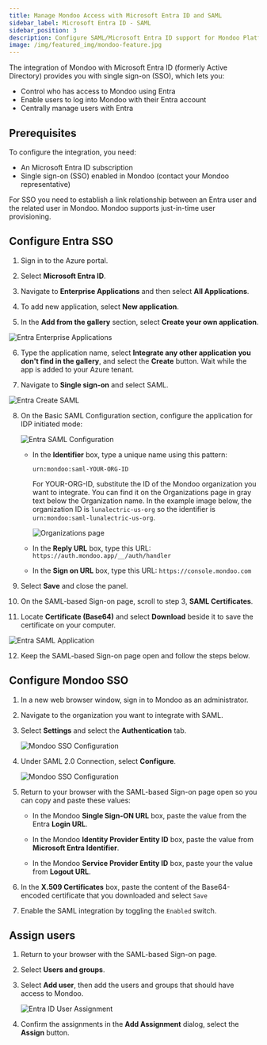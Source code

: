 ```yaml
---
title: Manage Mondoo Access with Microsoft Entra ID and SAML
sidebar_label: Microsoft Entra ID - SAML
sidebar_position: 3
description: Configure SAML/Microsoft Entra ID support for Mondoo Platform.
image: /img/featured_img/mondoo-feature.jpg
---
```


The integration of Mondoo with Microsoft Entra ID (formerly Active Directory) provides you with single sign-on (SSO), which lets you:

- Control who has access to Mondoo using Entra
- Enable users to log into Mondoo with their Entra account
- Centrally manage users with Entra

## Prerequisites

To configure the integration, you need:

- An Microsoft Entra ID subscription
- Single sign-on (SSO) enabled in Mondoo (contact your Mondoo representative)

For SSO you need to establish a link relationship between an Entra user and the related user in Mondoo. Mondoo supports just-in-time user provisioning.

## Configure Entra SSO

1. Sign in to the Azure portal.

2. Select **Microsoft Entra ID**.

3. Navigate to **Enterprise Applications** and then select **All Applications**.

4. To add new application, select **New application**.

5. In the **Add from the gallery** section, select **Create your own application**.

![Entra Enterprise Applications](/img/platform/maintain/access/saml/create-own-app.png)

6. Type the application name, select **Integrate any other application you don't find in the gallery**, and select the **Create** button. Wait while the app is added to your Azure tenant.

7. Navigate to **Single sign-on** and select SAML.

![Entra Create SAML](/img/platform/maintain/access/saml/add-single-sign-on.png)

8. On the Basic SAML Configuration section, configure the application for IDP initiated mode:

   ![Entra SAML Configuration](/img/platform/maintain/access/saml/saml-config.png)

   - In the **Identifier** box, type a unique name using this pattern:

     `urn:mondoo:saml-YOUR-ORG-ID`

     For YOUR-ORG-ID, substitute the ID of the Mondoo organization you want to integrate. You can find it on the Organizations page in gray text below the Organization name. In the example image below, the organization ID is `lunalectric-us-org` so the identifier is `urn:mondoo:saml-lunalectric-us-org`.

     ![Organizations page](/img/platform/maintain/access/saml/org-id.png)

   - In the **Reply URL** box, type this URL: `https://auth.mondoo.app/__/auth/handler`

   - In the **Sign on URL** box, type this URL: `https://console.mondoo.com`

9. Select **Save** and close the panel.

10. On the SAML-based Sign-on page, scroll to step 3, **SAML Certificates**.

11. Locate **Certificate (Base64)** and select **Download** beside it to save the certificate on your computer.

![Entra SAML Application](/img/platform/maintain/access/saml/download-cert.png)

12. Keep the SAML-based Sign-on page open and follow the steps below.

## Configure Mondoo SSO

1. In a new web browser window, sign in to Mondoo as an administrator.

2. Navigate to the organization you want to integrate with SAML.

3. Select **Settings** and select the **Authentication** tab.

   ![Mondoo SSO Configuration](/img/platform/maintain/access/saml/authentication.png)

4. Under SAML 2.0 Connection, select **Configure**.

   ![Mondoo SSO Configuration](/img/platform/maintain/access/saml/authentication-detail.png)

5. Return to your browser with the SAML-based Sign-on page open so you can copy and paste these values:

   - In the Mondoo **Single Sign-ON URL** box, paste the value from the Entra **Login URL**.

   - In the Mondoo **Identity Provider Entity ID** box, paste the value from **Microsoft Entra Identifier**.

   - In the Mondoo **Service Provider Entity ID** box, paste your the value from **Logout URL**.

6. In the **X.509 Certificates** box, paste the content of the Base64-encoded certificate that you downloaded and select `Save`

7. Enable the SAML integration by toggling the `Enabled` switch.

## Assign users

1. Return to your browser with the SAML-based Sign-on page.

2. Select **Users and groups**.

3. Select **Add user**, then add the users and groups that should have access to Mondoo.

   ![Entra ID User Assignment](/img/platform/maintain/access/saml/users.png)

4. Confirm the assignments in the **Add Assignment** dialog, select the **Assign** button.
